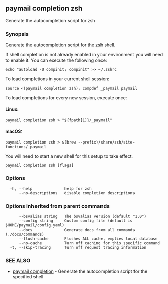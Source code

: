 ## paymail completion zsh

Generate the autocompletion script for zsh

### Synopsis

Generate the autocompletion script for the zsh shell.

If shell completion is not already enabled in your environment you will need
to enable it.  You can execute the following once:

	echo "autoload -U compinit; compinit" >> ~/.zshrc

To load completions in your current shell session:

	source <(paymail completion zsh); compdef _paymail paymail

To load completions for every new session, execute once:

#### Linux:

	paymail completion zsh > "${fpath[1]}/_paymail"

#### macOS:

	paymail completion zsh > $(brew --prefix)/share/zsh/site-functions/_paymail

You will need to start a new shell for this setup to take effect.


```
paymail completion zsh [flags]
```

### Options

```
  -h, --help              help for zsh
      --no-descriptions   disable completion descriptions
```

### Options inherited from parent commands

```
      --bsvalias string   The bsvalias version (default "1.0")
      --config string     Custom config file (default is $HOME/paymail/config.yaml)
      --docs              Generate docs from all commands (./docs/commands)
      --flush-cache       Flushes ALL cache, empties local database
      --no-cache          Turn off caching for this specific command
  -t, --skip-tracing      Turn off request tracing information
```

### SEE ALSO

* [paymail completion](paymail_completion.md)	 - Generate the autocompletion script for the specified shell


